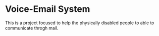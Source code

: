 # Voice-Email System

This is a project focused to help the physically disabled people to able to communicate throgh mail. 
